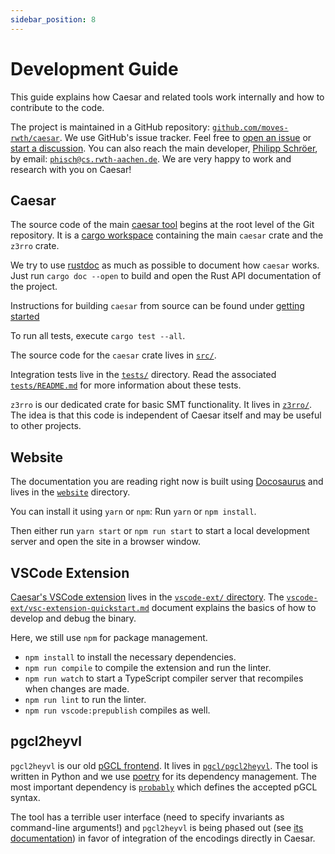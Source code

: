 ```yaml
---
sidebar_position: 8
---
```


# Development Guide

This guide explains how Caesar and related tools work internally and how to contribute to the code.

The project is maintained in a GitHub repository: [`github.com/moves-rwth/caesar`](https://github.com/moves-rwth/caesar).
We use GitHub's issue tracker.
Feel free to [open an issue](https://github.com/moves-rwth/caesar/issues) or [start a discussion](https://github.com/moves-rwth/caesar/discussions).
You can also reach the main developer, [Philipp Schröer](https://moves.rwth-aachen.de/people/philipp-schroer/), by email: [`phisch@cs.rwth-aachen.de`](mailto:phisch@cs.rwth-aachen.de).
We are very happy to work and research with you on Caesar!

## Caesar

The source code of the main [caesar tool](./caesar) begins at the root level of the Git repository.
It is a [cargo workspace](https://doc.rust-lang.org/book/ch14-03-cargo-workspaces.html) containing the main `caesar` crate and the `z3rro` crate.

We try to use [rustdoc](https://doc.rust-lang.org/rustdoc/what-is-rustdoc.html) as much as possible to document how `caesar` works.
Just run `cargo doc --open` to build and open the Rust API documentation of the project.

Instructions for building `caesar` from source can be found under [getting started](./getting-started/installation.mdx#build-source)

To run all tests, execute `cargo test --all`.

The source code for the `caesar` crate lives in [`src/`](https://github.com/moves-rwth/caesar/tree/master/src).

Integration tests live in the [`tests/`](https://github.com/moves-rwth/caesar/tree/master/tests) directory.
Read the associated [`tests/README.md`](https://github.com/moves-rwth/caesar/blob/master/tests/README.md) for more information about these tests.

`z3rro` is our dedicated crate for basic SMT functionality.
It lives in [`z3rro/`](https://github.com/moves-rwth/caesar/tree/master/z3rro).
The idea is that this code is independent of Caesar itself and may be useful to other projects.

## Website

The documentation you are reading right now is built using [Docosaurus](https://docusaurus.io/) and lives in the [`website`](https://github.com/moves-rwth/caesar/tree/main/website) directory.

You can install it using `yarn` or `npm`: Run `yarn` or `npm install`.

Then either run `yarn start` or `npm run start` to start a local development server and open the site in a browser window.

## VSCode Extension

[Caesar's VSCode extension](./caesar/vscode-and-lsp.md) lives in the [`vscode-ext/` directory](https://github.com/moves-rwth/caesar/tree/main/vscode-ext).
The [`vscode-ext/vsc-extension-quickstart.md`](https://github.com/moves-rwth/caesar/blob/main/vscode-ext/vsc-extension-quickstart.md) document explains the basics of how to develop and debug the binary.

Here, we still use `npm` for package management.
 * `npm install` to install the necessary dependencies.
 * `npm run compile` to compile the extension and run the linter.
 * `npm run watch` to start a TypeScript compiler server that recompiles when changes are made.
 * `npm run lint` to run the linter.
 * `npm run vscode:prepublish` compiles as well.

## pgcl2heyvl

`pgcl2heyvl` is our old [pGCL frontend](./pgcl.md).
It lives in [`pgcl/pgcl2heyvl`](https://github.com/moves-rwth/caesar/tree/main/pgcl/pgcl2heyvl).
The tool is written in Python and we use [poetry](https://python-poetry.org/) for its dependency management.
The most important dependency is [`probably`](https://github.com/Philipp15b/probably) which defines the accepted pGCL syntax.

The tool has a terrible user interface (need to specify invariants as command-line arguments!) and `pgcl2heyvl` is being phased out (see [its documentation](./pgcl.md)) in favor of integration of the encodings directly in Caesar.

